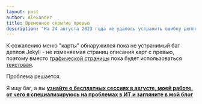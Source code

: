```yaml
---
layout: post
author: Alexander
title: Временное скрытие превью
description: "На 24 августа 2023 года не удалось устранить ошибку деплоякарт в превью"
---
```


К сожалению меню "карты" обнаружился пока не устранимый баг деплоя Jekyll - не изменяемая страниц описания карт с превью, поэтому вместо [графической страницы](/cards/) пока будет использоваться [текстовая](/_cards/).

Проблема решается.

Я ищу баг, а вы **[узнайте о бесплатных сессиях в августе, моей работе, от чего я специализируюсь на проблемах в ИТ и загляните в мой блог](https://bit.ly/m/ivlev)**


